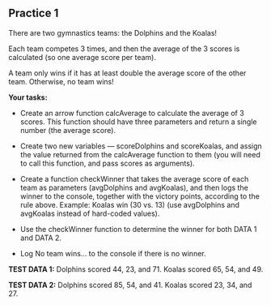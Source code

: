 ## Practice 1

There are two gymnastics teams: the Dolphins and the Koalas! 

Each team competes 3 times, and then the average of the 3 scores is calculated (so one average score per team).

A team only wins if it has at least double the average score of the other team. Otherwise, no team wins!

**Your tasks:**

- Create an arrow function calcAverage to calculate the average of 3 scores. This function should have three parameters and return a single number (the average score).

- Create two new variables — scoreDolphins and scoreKoalas, and assign the value returned from the calcAverage function to them (you will need to call this function, and pass scores as arguments).

- Create a function checkWinner that takes the average score of each team as parameters (avgDolphins and avgKoalas), and then logs the winner to the console, together with the victory points, according to the rule above. Example: Koalas win (30 vs. 13) (use avgDolphins and avgKoalas instead of hard-coded values).

- Use the checkWinner function to determine the winner for both DATA 1 and DATA 2.

- Log No team wins... to the console if there is no winner.


**TEST DATA 1:** Dolphins scored 44, 23, and 71. Koalas scored 65, 54, and 49.

**TEST DATA 2:** Dolphins scored 85, 54, and 41. Koalas scored 23, 34, and 27.
